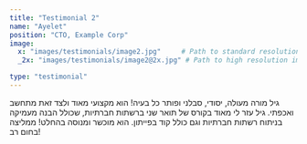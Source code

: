 ```yaml
---
title: "Testimonial 2"
name: "Ayelet"
position: "CTO, Example Corp"
image:
  x: "images/testimonials/image2.jpg"     # Path to standard resolution image
  _2x: "images/testimonials/image2@2x.jpg" # Path to high resolution image

type: "testimonial"
---
```


גיל מורה מעולה, יסודי, סבלני ופותר כל בעיה! הוא מקצועי מאוד ולצד זאת מתחשב ואכפתי. גיל עזר לי מאוד בקורס של תואר שני ברשתות חברתיות, שכולל הבנה מעמיקה בניתוח רשתות חברתיות וגם כולל קוד בפייתון. הוא מוכשר ומנוסה בהחלט! ממליצה בחום רב! 